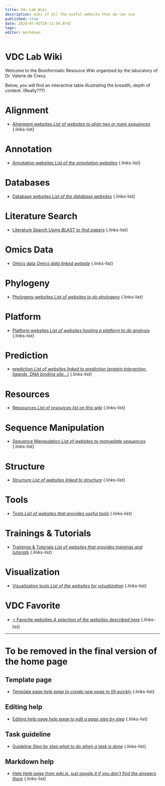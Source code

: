 ```yaml
---
title: Vdc Lab Wiki
description: wiki of all the useful website that we can use
published: true
date: 2020-07-02T18:11:59.974Z
tags: 
editor: markdown
---
```


# VDC Lab Wiki
Welcome to the Bioinformatic Resource Wiki organized by the laboratory of Dr. Valerie de Crecy.

Below, you will find an interactive table illustrating the breadth, depth of content. (Really???)

# Alignment

- [Alignment websites *List of websites to align two or more sequences*](https://vdclab-wiki.herokuapp.com/en/alignment)
{.links-list}

# Annotation

- [Annotation websites *List of the annotation websites*](https://vdclab-wiki.herokuapp.com/en/annotation)
{.links-list}

# Databases

- [Database websites *List of the database websites*](https://vdclab-wiki.herokuapp.com/en/databases)
{.links-list}

# Literature Search

- [Literature Search *Using BLAST to find papers*](https://vdclab-wiki.herokuapp.com/en/literature-search)
{.links-list}

# Omics Data

- [Omics data *Omics data linked website*](https://vdclab-wiki.herokuapp.com/en/omics-data)
{.links-list}

# Phylogeny

- [Phylogeny websites *List of websites to do phylogeny*](https://vdclab-wiki.herokuapp.com/en/phylogeny)
{.links-list}

# Platform

- [Platform websites *List of websites hosting a platform to do analysis*](https://vdclab-wiki.herokuapp.com/en/platform)
{.links-list}

# Prediction

- [prediction *List of websites linked to prediction (protein interaction, ligands, DNA binding site...)*](https://vdclab-wiki.herokuapp.com/en/prediction)
{.links-list}

# Resources

- [Ressources *List of resources list on this wiki*](https://vdclab-wiki.herokuapp.com/en/resources)
{.links-list}

# Sequence Manipulation

- [Sequence Manipulation *List of websites to manupilate sequences*](https://vdclab-wiki.herokuapp.com/en/sequence-manipulation)
{.links-list}

# Structure

- [Structure *List of websites linked to structure*](https://vdclab-wiki.herokuapp.com/en/structure)
{.links-list}

# Tools

- [Tools *List of websites that provides useful tools*](https://vdclab-wiki.herokuapp.com/en/tools)
{.links-list}

# Trainings & Tutorials

- [Trainings & Tutorials *List of websites that provides trainings and tutorials*](https://vdclab-wiki.herokuapp.com/en/tools)
{.links-list}

# Visualization

- [Vizualization tools *List of the websites for vizualization*](https://vdclab-wiki.herokuapp.com/en/visualization)
{.links-list}

# VDC Favorite

- [:star: Favorite websites *A selection of the websites described here*](https://vdclab-wiki.herokuapp.com/en/favorites)
{.links-list}

---

# To be removed in the final version of the home page

## Template page

- [Template page *help page to create new page to fill quickly*](https://vdclab-wiki.herokuapp.com/en/template_page)
{.links-list}

## Editing help

- [Editing help page *help page to edit a page step by step*](https://vdclab-wiki.herokuapp.com/en/edit_page)
{.links-list}

## Task guideline

- [Guideline *Step by step what to do when a task is done*](https://vdclab-wiki.herokuapp.com/en/Task_guideline)
{.links-list}

## Markdown help

- [Help *Help page from wiki.js, just google it if you don't find the answers there*](https://docs.requarks.io/en/editors/markdown)
{.links-list}